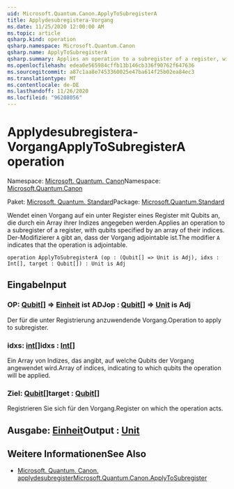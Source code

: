 ```yaml
---
uid: Microsoft.Quantum.Canon.ApplyToSubregisterA
title: Applydesubregistera-Vorgang
ms.date: 11/25/2020 12:00:00 AM
ms.topic: article
qsharp.kind: operation
qsharp.namespace: Microsoft.Quantum.Canon
qsharp.name: ApplyToSubregisterA
qsharp.summary: Applies an operation to a subregister of a register, with qubits specified by an array of their indices. The modifier `A` indicates that the operation is adjointable.
ms.openlocfilehash: edea0e565984cffb13b146cb336f90762f647636
ms.sourcegitcommit: a87c1aa8e7453360025e47ba614f25b02ea84ec3
ms.translationtype: MT
ms.contentlocale: de-DE
ms.lasthandoff: 11/26/2020
ms.locfileid: "96208056"
---
```

# <a name="applytosubregistera-operation"></a><span data-ttu-id="9d3d7-102">Applydesubregistera-Vorgang</span><span class="sxs-lookup"><span data-stu-id="9d3d7-102">ApplyToSubregisterA operation</span></span>

<span data-ttu-id="9d3d7-103">Namespace: [Microsoft. Quantum. Canon](xref:Microsoft.Quantum.Canon)</span><span class="sxs-lookup"><span data-stu-id="9d3d7-103">Namespace: [Microsoft.Quantum.Canon](xref:Microsoft.Quantum.Canon)</span></span>

<span data-ttu-id="9d3d7-104">Paket: [Microsoft. Quantum. Standard](https://nuget.org/packages/Microsoft.Quantum.Standard)</span><span class="sxs-lookup"><span data-stu-id="9d3d7-104">Package: [Microsoft.Quantum.Standard](https://nuget.org/packages/Microsoft.Quantum.Standard)</span></span>


<span data-ttu-id="9d3d7-105">Wendet einen Vorgang auf ein unter Register eines Register mit Qubits an, die durch ein Array ihrer Indizes angegeben werden.</span><span class="sxs-lookup"><span data-stu-id="9d3d7-105">Applies an operation to a subregister of a register, with qubits specified by an array of their indices.</span></span>
<span data-ttu-id="9d3d7-106">Der-Modifizierer `A` gibt an, dass der Vorgang adjointable ist.</span><span class="sxs-lookup"><span data-stu-id="9d3d7-106">The modifier `A` indicates that the operation is adjointable.</span></span>

```qsharp
operation ApplyToSubregisterA (op : (Qubit[] => Unit is Adj), idxs : Int[], target : Qubit[]) : Unit is Adj
```


## <a name="input"></a><span data-ttu-id="9d3d7-107">Eingabe</span><span class="sxs-lookup"><span data-stu-id="9d3d7-107">Input</span></span>

### <a name="op--qubit--unit--is-adj"></a><span data-ttu-id="9d3d7-108">OP: [Qubit](xref:microsoft.quantum.lang-ref.qubit)[] => [Einheit](xref:microsoft.quantum.lang-ref.unit)  ist ADJ</span><span class="sxs-lookup"><span data-stu-id="9d3d7-108">op : [Qubit](xref:microsoft.quantum.lang-ref.qubit)[] => [Unit](xref:microsoft.quantum.lang-ref.unit)  is Adj</span></span>

<span data-ttu-id="9d3d7-109">Der für die unter Registrierung anzuwendende Vorgang.</span><span class="sxs-lookup"><span data-stu-id="9d3d7-109">Operation to apply to subregister.</span></span>


### <a name="idxs--int"></a><span data-ttu-id="9d3d7-110">idxs: [int](xref:microsoft.quantum.lang-ref.int)[]</span><span class="sxs-lookup"><span data-stu-id="9d3d7-110">idxs : [Int](xref:microsoft.quantum.lang-ref.int)[]</span></span>

<span data-ttu-id="9d3d7-111">Ein Array von Indizes, das angibt, auf welche Qubits der Vorgang angewendet wird.</span><span class="sxs-lookup"><span data-stu-id="9d3d7-111">Array of indices, indicating to which qubits the operation will be applied.</span></span>


### <a name="target--qubit"></a><span data-ttu-id="9d3d7-112">Ziel: [Qubit](xref:microsoft.quantum.lang-ref.qubit)[]</span><span class="sxs-lookup"><span data-stu-id="9d3d7-112">target : [Qubit](xref:microsoft.quantum.lang-ref.qubit)[]</span></span>

<span data-ttu-id="9d3d7-113">Registrieren Sie sich für den Vorgang.</span><span class="sxs-lookup"><span data-stu-id="9d3d7-113">Register on which the operation acts.</span></span>



## <a name="output--unit"></a><span data-ttu-id="9d3d7-114">Ausgabe: [Einheit](xref:microsoft.quantum.lang-ref.unit)</span><span class="sxs-lookup"><span data-stu-id="9d3d7-114">Output : [Unit](xref:microsoft.quantum.lang-ref.unit)</span></span>



## <a name="see-also"></a><span data-ttu-id="9d3d7-115">Weitere Informationen</span><span class="sxs-lookup"><span data-stu-id="9d3d7-115">See Also</span></span>

- [<span data-ttu-id="9d3d7-116">Microsoft. Quantum. Canon. applydesubregister</span><span class="sxs-lookup"><span data-stu-id="9d3d7-116">Microsoft.Quantum.Canon.ApplyToSubregister</span></span>](xref:Microsoft.Quantum.Canon.ApplyToSubregister)